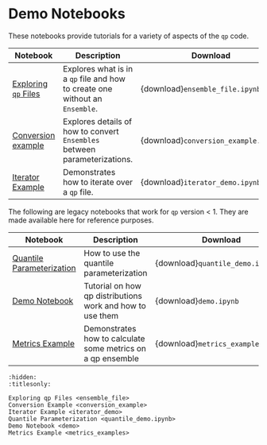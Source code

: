 # Demo Notebooks

These notebooks provide tutorials for a variety of aspects of the `qp` code.

| Notebook                                            | Description                                                                  | Download                             |
| --------------------------------------------------- | ---------------------------------------------------------------------------- | ------------------------------------ |
| [Exploring `qp` Files](project:ensemble_file.md)    | Explores what is in a `qp` file and how to create one without an `Ensemble`. | {download}`ensemble_file.ipynb`      |
| [Conversion example](project:conversion_example.md) | Explores details of how to convert `Ensembles` between parameterizations.    | {download}`conversion_example.ipynb` |
| [Iterator Example](project:iterator_demo.md)        | Demonstrates how to iterate over a `qp` file.                                | {download}`iterator_demo.ipynb`      |

The following are legacy notebooks that work for `qp` version < 1. They are made available here for reference purposes.

| Notebook                                              | Description                                                 | Download                           |
| ----------------------------------------------------- | ----------------------------------------------------------- | ---------------------------------- |
| [Quantile Parameterization](project:quantile_demo.md) | How to use the quantile parameterization                    | {download}`quantile_demo.ipynb`    |
| [Demo Notebook](project:demo.md)                      | Tutorial on how qp distributions work and how to use them   | {download}`demo.ipynb`             |
| [Metrics Example](project:metrics_examples.md)        | Demonstrates how to calculate some metrics on a qp ensemble | {download}`metrics_examples.ipynb` |

```{toctree}
:hidden:
:titlesonly:

Exploring qp Files <ensemble_file>
Conversion Example <conversion_example>
Iterator Example <iterator_demo>
Quantile Parameterization <quantile_demo.ipynb>
Demo Notebook <demo>
Metrics Example <metrics_examples>
```
